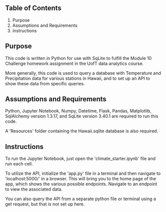 ## Table of Contents

1. Purpose
3. Assumptions and Requirements
4. Instructions

## Purpose

This code is written in Python for use with SqLite to fulfill the Module 10 Challenge homework assignment in the UofT data analytics course. 

More generally, this code is used to query a database with Temperature and Precipitation data for various stations in Hawaii, and to set up an API to show these data from specific queries. 

## Assumptions and Requirements 

Python, Jupyter Notebook, Numpy, Datetime, Flask, Pandas, Matplotlib, SqlAlchemy version 1.3.17, and SqLite version 3.40.1 are required to run this code. 

A 'Resources' folder containing the Hawaii.sqlite database is also required. 

## Instructions 

To run the Jupyter Notebook, just open the 'climate_starter.ipynb' file and run each cell. 

To utilize the API, initialize the 'app.py' file in a terminal and then navigate to 'localhost:5000/' in a browser. This will bring you to the home page of the app, which shows the various possible endpoints. Navigate to an endpoint to view the associated data.

You can also query the API from a separate python file or terminal using a get request, but that is not set up here. 